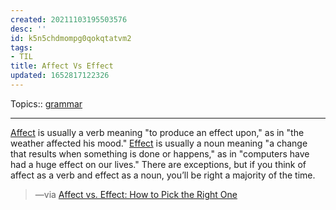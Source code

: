 ```yaml
---
created: 20211103195503576
desc: ''
id: k5n5chdmompg0qokqtatvm2
tags:
- TIL
title: Affect Vs Effect
updated: 1652817122326
---
```

   
Topics::  [grammar](../topics/grammar.md)   
   
   
---   
   
[Affect](#Affect) is usually a verb meaning "to produce an effect upon," as in "the weather affected his mood." [Effect](#Effect) is usually a noun meaning "a change that results when something is done or happens," as in "computers have had a huge effect on our lives." There are exceptions, but if you think of affect as a verb and effect as a noun, you’ll be right a majority of the time.   
   
> —via [Affect vs. Effect: How to Pick the Right One](#%20Merriam-Webster%7Chttps%3A%2F%2Fwww.merriam-webster.com%2Fwords-at-play%2Faffect-vs-effect-usage-difference)